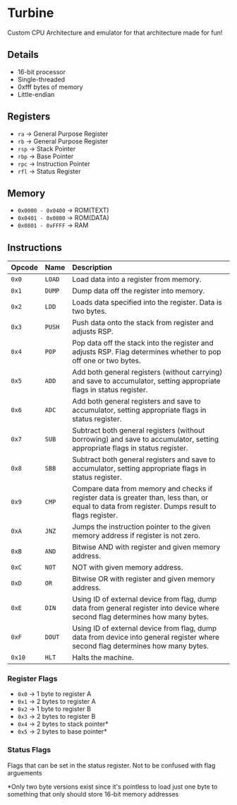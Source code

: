 # Turbine

Custom CPU Architecture and emulator for that architecture made for fun!

## Details

- 16-bit processor
- Single-threaded
- 0xfff bytes of memory
- Little-endian

## Registers

- `ra`  -> General Purpose Register
- `rb`  -> General Purpose Register
- `rsp` -> Stack Pointer
- `rbp` -> Base Pointer
- `rpc` -> Instruction Pointer
- `rfl` -> Status Register

## Memory

- `0x0000 - 0x0400` -> ROM(TEXT)
- `0x0401 - 0x0800` -> ROM(DATA)
- `0x0801 - 0xFFFF` -> RAM

## Instructions

| Opcode |  Name  | Description |
| :----- | :----- | :---------- |
| `0x0`  | `LOAD` | Load data into a register from memory. |
| `0x1`  | `DUMP` | Dump data off the register into memory. |
| `0x2`  | `LDD`  | Loads data specified into the register. Data is two bytes. |
| `0x3`  | `PUSH` | Push data onto the stack from register and adjusts RSP. |
| `0x4`  | `POP`  | Pop data off the stack into the register and adjusts RSP. Flag determines whether to pop off one or two bytes. |
| `0x5`  | `ADD`  | Add both general registers (without carrying) and save to accumulator, setting appropriate flags in status register. |
| `0x6`  | `ADC`  | Add both general registers and save to accumulator, setting appropriate flags in status register. |
| `0x7`  | `SUB`  | Subtract both general registers (without borrowing) and save to accumulator, setting appropriate flags in status register. |
| `0x8`  | `SBB`  | Subtract both general registers and save to accumulator, setting appropriate flags in status register. |
| `0x9`  | `CMP`  | Compare data from memory and checks if register data is greater than, less than, or equal to data from register. Dumps result to flags register. |
| `0xA`  | `JNZ`  | Jumps the instruction pointer to the given memory address if register is not zero. |
| `0xB`  | `AND`  | Bitwise AND with register and given memory address. |
| `0xC`  | `NOT`  | NOT with given memory address. |
| `0xD`  | `OR`   | Bitwise OR with register and given memory address. |
| `0xE`  | `DIN`  | Using ID of external device from flag, dump data from general register into device where second flag determines how many bytes. |
| `0xF`  | `DOUT` | Using ID of external device from flag, dump data from device into general register where second flag determines how many bytes. |
| `0x10` | `HLT`  | Halts the machine. |

### Register Flags

- `0x0` -> 1 byte to register A
- `0x1` -> 2 bytes to register A
- `0x2` -> 1 byte to register B
- `0x3` -> 2 bytes to register B
- `0x4` -> 2 bytes to stack pointer*
- `0x5` -> 2 bytes to base pointer*

### Status Flags

Flags that can be set in the status register. Not to be confused with flag arguements

*Only two byte versions exist since it's pointless to load
 just one byte to something that only should store 16-bit memory addresses
